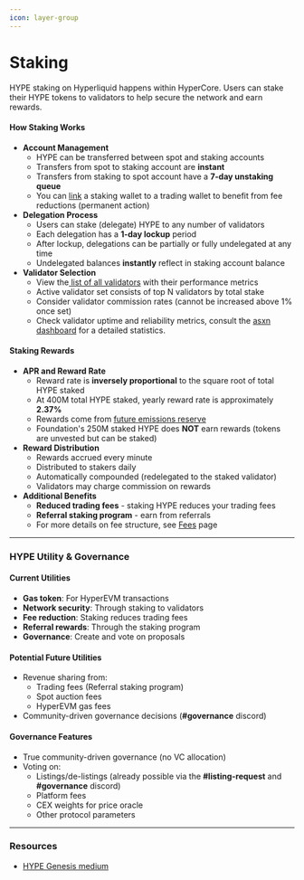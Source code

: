 ```yaml
---
icon: layer-group
---
```


# Staking

HYPE staking on Hyperliquid happens within HyperCore. Users can stake their HYPE tokens to validators to help secure the network and earn rewards.

#### How Staking Works

* **Account Management**
  * HYPE can be transferred between spot and staking accounts
  * Transfers from spot to staking account are **instant**
  * Transfers from staking to spot account have a **7-day unstaking queue**
  * You can [link](https://hyperliquid.gitbook.io/hyperliquid-docs/trading/fees#staking-linking) a staking wallet to a trading wallet to benefit from fee reductions (permanent action)
* **Delegation Process**
  * Users can stake (delegate) HYPE to any number of validators
  * Each delegation has a **1-day lockup** period
  * After lockup, delegations can be partially or fully undelegated at any time
  * Undelegated balances **instantly** reflect in staking account balance
* **Validator Selection**
  * View the[ list of all validators](https://app.hyperliquid.xyz/staking) with their performance metrics
  * Active validator set consists of top N validators by total stake
  * Consider validator commission rates (cannot be increased above 1% once set)
  * Check validator uptime and reliability metrics, consult the [asxn dashboard](https://data.asxn.xyz/dashboard/hype-staking) for a detailed statistics.

#### Staking Rewards

* **APR and Reward Rate**
  * Reward rate is **inversely proportional** to the square root of total HYPE staked
  * At 400M total HYPE staked, yearly reward rate is approximately **2.37%**
  * Rewards come from [future emissions reserve](../../guide/user-guide/airdrop.md#id-1.-why-farm-hl)
  * Foundation's 250M staked HYPE does **NOT** earn rewards (tokens are unvested but can be staked)
* **Reward Distribution**
  * Rewards accrued every minute
  * Distributed to stakers daily
  * Automatically compounded (redelegated to the staked validator)
  * Validators may charge commission on rewards
* **Additional Benefits**
  * **Reduced trading fees** - staking HYPE reduces your trading fees
  * **Referral staking program** - earn from referrals
  * For more details on fee structure, see [Fees](../hypercore/dex/clearinghouse/fees-builder-codes.md) page

***

### HYPE Utility & Governance

#### Current Utilities

* **Gas token**: For HyperEVM transactions
* **Network security**: Through staking to validators
* **Fee reduction**: Staking reduces trading fees
* **Referral rewards**: Through the staking program
* **Governance**: Create and vote on proposals

#### Potential Future Utilities

* Revenue sharing from:
  * Trading fees (Referral staking program)
  * Spot auction fees
  * HyperEVM gas fees
* Community-driven governance decisions (**#governance** discord)

#### Governance Features

* True community-driven governance (no VC allocation)
* Voting on:
  * Listings/de-listings (already possible via the **#listing-request** and **#governance** discord)
  * Platform fees
  * CEX weights for price oracle
  * Other protocol parameters

***

### Resources <a href="#resources" id="resources"></a>

* [HYPE Genesis medium](https://hyperfnd.medium.com/hype-genesis-1830a4dc2e3f)
